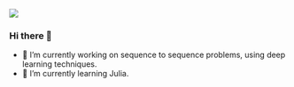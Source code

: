 ![](https://komarev.com/ghpvc/?username=mahdirahbar&style=flat-square)
### Hi there 👋
- 🔭 I’m currently working on sequence to sequence problems, using deep learning techniques. 
- 🌱 I’m currently learning Julia.

<!--
**MahdiRahbar/MahdiRahbar** is a ✨ _special_ ✨ repository because its `README.md` (this file) appears on your GitHub profile.

Here are some ideas to get you started:

- 🔭 I’m currently working on ...
- 🌱 I’m currently learning ...
- 👯 I’m looking to collaborate on ...
- 🤔 I’m looking for help with ...
- 💬 Ask me about ...
- 📫 How to reach me: ...
- 😄 Pronouns: ...
- ⚡ Fun fact: ...
-->
